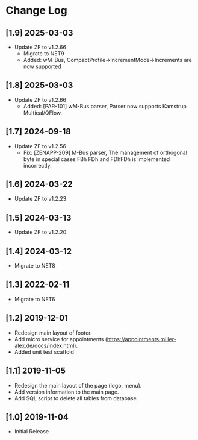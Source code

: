 ﻿# Change Log

## [1.9] 2025-03-03
 - Update ZF to v1.2.66
	- Migrate to NET9
	- Added: wM-Bus, CompactProfile->IncrementMode->Increments are now supported
	
## [1.8] 2025-03-03
 - Update ZF to v1.2.66
	- Added: [PAR-101] wM-Bus parser, Parser now supports Kamstrup Multical/QFlow.
	
## [1.7] 2024-09-18
 - Update ZF to v1.2.56
	- Fix: [ZENAPP-209] M-Bus parser, The management of orthogonal byte in special cases FBh FDh and FDhFDh is implemented incorrectly. 
	
## [1.6] 2024-03-22
 - Update ZF to v1.2.23

## [1.5] 2024-03-13
 - Update ZF to v1.2.20
	
## [1.4] 2024-03-12
 - Migrate to NET8

## [1.3] 2022-02-11
 - Migrate to NET6

## [1.2] 2019-12-01
 - Redesign main layout of footer.
 - Add micro service for appointments (https://appointments.miller-alex.de/docs/index.html).
 - Added unit test scaffold

## [1.1] 2019-11-05
 - Redesign the main layout of the page (logo, menu).
 - Add version information to the main page.
 - Add SQL script to delete all tables from database.

## [1.0] 2019-11-04
 - Initial Release